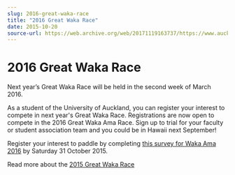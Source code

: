 ```yaml
---
slug: 2016-great-waka-race
title: "2016 Great Waka Race"
date: 2015-10-20
source-url: https://web.archive.org/web/20171119163737/https://www.auckland.ac.nz/en/about/news-events-and-notices/notices/notices-2015/2016-great-waka-race.html
---
```

2016 Great Waka Race
====================

Next year’s Great Waka Race will be held in the second week of March 2016.

As a student of the University of Auckland, you can register your interest to compete in next year's Great Waka Race. Registrations are now open to compete in the 2016 Great Waka Ama Race. Sign up to trial for your faculty or student association team and you could be in Hawaii next September! 

Register your interest to paddle by completing [this survey for Waka Ama 2016](https://www.surveymonkey.com/r/3YL63HW) by Saturday 31 October 2015.

Read more about the [2015 Great Waka Race](https://www.auckland.ac.nz/en/about/perspectives/videos-and-performances/the-2015-great-waka-ama-race.html)